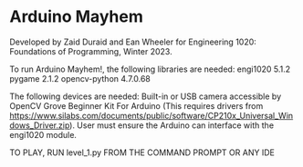 # Arduino Mayhem

Developed by Zaid Duraid and Ean Wheeler for Engineering 1020: Foundations of Programming, Winter 2023.

To run Arduino Mayhem!, the following libraries are needed:
engi1020 5.1.2
pygame 2.1.2
opencv-python 4.7.0.68

The following devices are needed:
Built-in or USB camera accessible by OpenCV
Grove Beginner Kit For Arduino (This requires drivers from https://www.silabs.com/documents/public/software/CP210x_Universal_Windows_Driver.zip). User must ensure the Arduino can interface with the engi1020 module. 

TO PLAY, RUN level_1.py FROM THE COMMAND PROMPT OR ANY IDE


